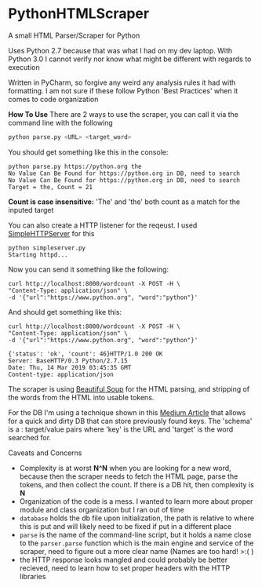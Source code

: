 # PythonHTMLScraper
A small HTML Parser/Scraper for Python

Uses Python 2.7 because that was what I had on my dev laptop. With Python 3.0 I cannot verify nor know what might be different with regards to execution

Written in PyCharm, so forgive any weird any analysis rules it had with formatting. I am not sure if these follow Python 'Best Practices' when it comes to code organization

**How To Use**
There are 2 ways to use the scraper, you can call it via the command line with the following
```bash
python parse.py <URL> <target_word>
```

You should get something like this in the console:
```
python parse.py https://python.org the
No Value Can Be Found for https://python.org in DB, need to search
No Value Can Be Found for https://python.org in DB, need to search
Target = the, Count = 21
```
**Count is case insensitive:** 'The' and 'the' both count as a match for the inputed target

You can also create a HTTP listener for the reqeust. I used [SimpleHTTPServer](https://docs.python.org/2/library/basehttpserver.html) for this

```
python simpleserver.py 
Starting httpd...

```

Now you can send it something like the following:
```
curl http://localhost:8000/wordcount -X POST -H \
"Content-Type: application/json" \
-d '{"url":"https://www.python.org", "word":"python"}'
```

And should get something like this:
```
curl http://localhost:8000/wordcount -X POST -H \
"Content-Type: application/json" \
-d '{"url":"https://www.python.org", "word":"python"}'

{'status': 'ok', 'count': 46}HTTP/1.0 200 OK
Server: BaseHTTP/0.3 Python/2.7.15
Date: Thu, 14 Mar 2019 03:45:35 GMT
Content-type: application/json
```

The scraper is using [Beautiful Soup](https://www.crummy.com/software/BeautifulSoup/bs4/doc/) for the HTML parsing, and stripping of the words from the HTML into usable tokens. 

For the DB I'm using a technique shown in this [Medium Article](https://medium.freecodecamp.org/how-to-write-a-simple-toy-database-in-python-within-minutes-51ff49f47f1) that allows for a quick and dirty DB that can store previously found keys. The 'schema' is a <key>: target/value pairs where 'key' is the URL and 'target' is the word searched for. 
  
Caveats and Concerns
- Complexity is at worst **N^N** when you are looking for a new word, because then the scraper needs to fetch the HTML page, parse the tokens, and then collect the count. If there is a DB hit, then complexity is **N**
- Organization of the code is a mess. I wanted to learn more about proper module and class organization but I ran out of time
- `database` holds the db file upon initialization, the path is relative to where this is put and will likely need to be fixed if put in a different place
- `parse` is the name of the command-line script, but it holds a name close to the `parser.parse` function which is the main engine and service of the scraper, need to figure out a more clear name (Names are too hard! >:( )
- the HTTP response looks mangled and could probably be better recieved, need to learn how to set proper headers with the HTTP libraries
